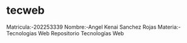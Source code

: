 # tecweb
Matricula:-202253339
Nombre:-Angel Kenai Sanchez Rojas
Materia:-Tecnologias Web
Repositorio Tecnologías Web
